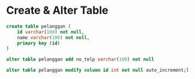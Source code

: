 # Create & Alter Table

```sql
create table pelanggan (
	id varchar(100) not null,
	name varchar(100) not null,
	primary key (id)
)
```

```sql
alter table pelanggan add no_telp varchar(100) not null
```

```sql
alter table pelanggan modify column id int not null auto_increment;l
```
